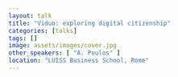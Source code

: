 ```yaml
---
layout: talk
title: "Viduo: exploring digital citizenship"
categories: [talks]
tags: []
image: assets/images/cover.jpg
other_speakers: [ "A. Poulos" ]
location: "LUISS Business School, Rome"
---
```

